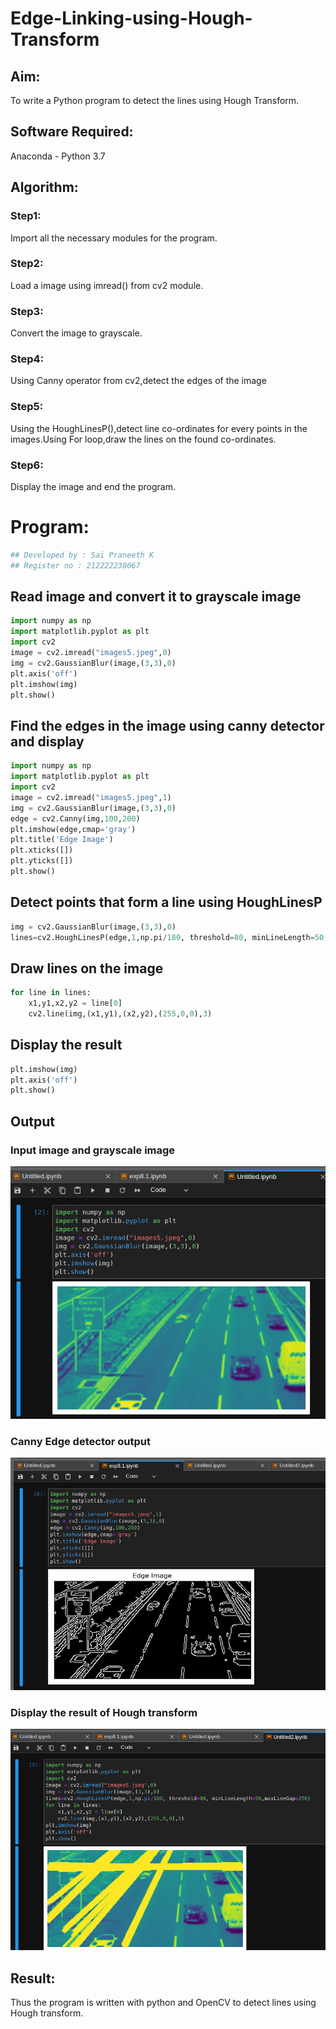 # Edge-Linking-using-Hough-Transform
## Aim:
To write a Python program to detect the lines using Hough Transform.

## Software Required:
Anaconda - Python 3.7

## Algorithm:
### Step1:
Import all the necessary modules for the program.
### Step2:
Load a image using imread() from cv2 module.
### Step3:
Convert the image to grayscale.
### Step4:
Using Canny operator from cv2,detect the edges of the image
### Step5:
Using the HoughLinesP(),detect line co-ordinates for every points in the images.Using For loop,draw the lines on the found co-ordinates.
### Step6:
Display the image and end the program.
# Program:
```Python
## Developed by : Sai Praneeth K
## Register no : 212222230067
```
## Read image and convert it to grayscale image
```python
import numpy as np
import matplotlib.pyplot as plt
import cv2
image = cv2.imread("images5.jpeg",0)
img = cv2.GaussianBlur(image,(3,3),0)
plt.axis('off')
plt.imshow(img)
plt.show()
```
## Find the edges in the image using canny detector and display
```python
import numpy as np
import matplotlib.pyplot as plt
import cv2
image = cv2.imread("images5.jpeg",1)
img = cv2.GaussianBlur(image,(3,3),0)
edge = cv2.Canny(img,100,200)
plt.imshow(edge,cmap='gray')
plt.title('Edge Image')
plt.xticks([])
plt.yticks([])
plt.show()
```
## Detect points that form a line using HoughLinesP
```python
img = cv2.GaussianBlur(image,(3,3),0)
lines=cv2.HoughLinesP(edge,1,np.pi/180, threshold=80, minLineLength=50,maxLineGap=250)
```
## Draw lines on the image
```python
for line in lines:
    x1,y1,x2,y2 = line[0]
    cv2.line(img,(x1,y1),(x2,y2),(255,0,0),3)
```

## Display the result
```python
plt.imshow(img)
plt.axis('off')
plt.show()
```
## Output

### Input image and grayscale image
![MODEL](8.1.png)
### Canny Edge detector output
![MODEL](8.2.png)
### Display the result of Hough transform
![MODEL](8.3.png)
## Result:
Thus the program is written with python and OpenCV to detect lines using Hough transform. 
